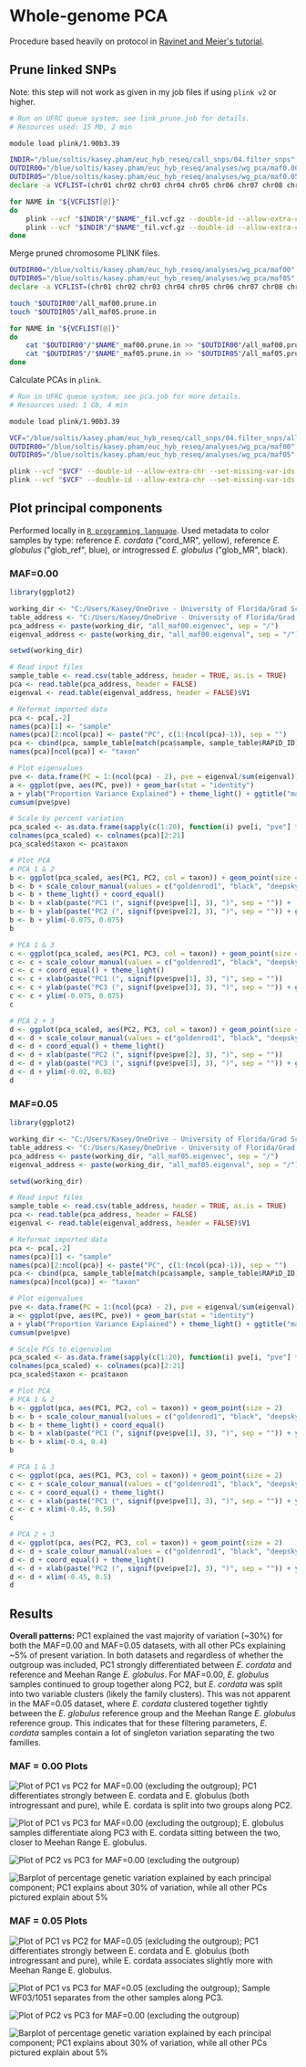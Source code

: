 # Whole-genome PCA
Procedure based heavily on protocol in [Ravinet and Meier's tutorial](https://speciationgenomics.github.io/pca/).

## Prune linked SNPs
Note: this step will not work as given in my job files if using `plink v2` or higher.

```bash
# Run on UFRC queue system; see link_prune.job for details.
# Resources used: 15 Mb, 2 min

module load plink/1.90b3.39 

INDIR="/blue/soltis/kasey.pham/euc_hyb_reseq/call_snps/04.filter_snps"
OUTDIR00="/blue/soltis/kasey.pham/euc_hyb_reseq/analyses/wg_pca/maf0.00"
OUTDIR05="/blue/soltis/kasey.pham/euc_hyb_reseq/analyses/wg_pca/maf0.05"
declare -a VCFLIST=(chr01 chr02 chr03 chr04 chr05 chr06 chr07 chr08 chr09 chr10 chr11 chrUn)

for NAME in "${VCFLIST[@]}"
do
    plink --vcf "$INDIR"/"$NAME"_fil.vcf.gz --double-id --allow-extra-chr --set-missing-var-ids @:# --indep-pairwise 50 10 0.2 --vcf-half-call m --out "$OUTDIR00"/"$NAME"_maf00
    plink --vcf "$INDIR"/"$NAME"_fil.vcf.gz --double-id --allow-extra-chr --set-missing-var-ids @:# --indep-pairwise 50 10 0.2 --vcf-half-call m --maf 0.05 --out "$OUTDIR05"/"$NAME"_maf05
done
```

Merge pruned chromosome PLINK files.

```bash
OUTDIR00="/blue/soltis/kasey.pham/euc_hyb_reseq/analyses/wg_pca/maf00"
OUTDIR05="/blue/soltis/kasey.pham/euc_hyb_reseq/analyses/wg_pca/maf05"
declare -a VCFLIST=(chr01 chr02 chr03 chr04 chr05 chr06 chr07 chr08 chr09 chr10 chr11 chrUn)

touch "$OUTDIR00"/all_maf00.prune.in
touch "$OUTDIR05"/all_maf05.prune.in

for NAME in "${VCFLIST[@]}"
do
    cat "$OUTDIR00"/"$NAME"_maf00.prune.in >> "$OUTDIR00"/all_maf00.prune.in
    cat "$OUTDIR05"/"$NAME"_maf05.prune.in >> "$OUTDIR05"/all_maf05.prune.in
done
```

Calculate PCAs in `plink`.

```bash
# Run in UFRC queue system; see pca.job for more details.
# Resources used: 1 Gb, 4 min

module load plink/1.90b3.39 

VCF="/blue/soltis/kasey.pham/euc_hyb_reseq/call_snps/04.filter_snps/all_fil.vcf.gz"
OUTDIR00="/blue/soltis/kasey.pham/euc_hyb_reseq/analyses/wg_pca/maf00"
OUTDIR05="/blue/soltis/kasey.pham/euc_hyb_reseq/analyses/wg_pca/maf05"

plink --vcf "$VCF" --double-id --allow-extra-chr --set-missing-var-ids @:# --extract "$OUTDIR00"/all_maf00.prune.in --vcf-half-call m --make-bed --pca --out "$OUTDIR00"/all_maf00
plink --vcf "$VCF" --double-id --allow-extra-chr --set-missing-var-ids @:# --extract "$OUTDIR05"/all_maf05.prune.in --vcf-half-call m --maf 0.05 --make-bed --pca --out "$OUTDIR05"/all_maf05
```

## Plot principal components
Performed locally in [`R programming language`](https://www.r-project.org/). Used metadata to color samples by type: reference _E. cordata_ ("cord_MR", yellow), reference _E. globulus_ ("glob_ref", blue), or introgressed _E. globulus_ ("glob_MR", black).

### MAF=0.00

```R
library(ggplot2)

working_dir <- "C:/Users/Kasey/OneDrive - University of Florida/Grad School Documents/Projects/eucalyptus-hybrid-resequencing/05.analyses/wg_pca/maf0.00"
table_address <- "C:/Users/Kasey/OneDrive - University of Florida/Grad School Documents/Projects/eucalyptus-hybrid-resequencing/00.metadata/03.seq_analysis/sample_spp_table.csv"
pca_address <- paste(working_dir, "all_maf00.eigenvec", sep = "/")
eigenval_address <- paste(working_dir, "all_maf00.eigenval", sep = "/")

setwd(working_dir)

# Read input files
sample_table <- read.csv(table_address, header = TRUE, as.is = TRUE)
pca <- read.table(pca_address, header = FALSE)
eigenval <- read.table(eigenval_address, header = FALSE)$V1

# Reformat imported data
pca <- pca[,-2]
names(pca)[1] <- "sample"
names(pca)[2:ncol(pca)] <- paste("PC", c(1:(ncol(pca)-1)), sep = "")
pca <- cbind(pca, sample_table[match(pca$sample, sample_table$RAPiD_ID), "Taxon"])
names(pca)[ncol(pca)] <- "taxon"

# Plot eigenvalues
pve <- data.frame(PC = 1:(ncol(pca) - 2), pve = eigenval/sum(eigenval))
a <- ggplot(pve, aes(PC, pve)) + geom_bar(stat = "identity")
a + ylab("Proportion Variance Explained") + theme_light() + ggtitle("maf=0.00, ingroup only")
cumsum(pve$pve)

# Scale by percent variation
pca_scaled <- as.data.frame(sapply(c(1:20), function(i) pve[i, "pve"] * pca[, paste("PC", i, sep = "")]))
colnames(pca_scaled) <- colnames(pca)[2:21]
pca_scaled$taxon <- pca$taxon

# Plot PCA
# PCA 1 & 2
b <- ggplot(pca_scaled, aes(PC1, PC2, col = taxon)) + geom_point(size = 2)
b <- b + scale_colour_manual(values = c("goldenrod1", "black", "deepskyblue4"))
b <- b + theme_light() + coord_equal()
b <- b + xlab(paste("PC1 (", signif(pve$pve[1], 3), ")", sep = "")) + 
b <- b + ylab(paste("PC2 (", signif(pve$pve[2], 3), ")", sep = "")) + ggtitle("maf=0.00, PC1 vs. PC2")
b <- b + ylim(-0.075, 0.075)
b

# PCA 1 & 3
c <- ggplot(pca_scaled, aes(PC1, PC3, col = taxon)) + geom_point(size = 2)
c <- c + scale_colour_manual(values = c("goldenrod1", "black", "deepskyblue4"))
c <- c + coord_equal() + theme_light()
c <- c + xlab(paste("PC1 (", signif(pve$pve[1], 3), ")", sep = ""))
c <- c + ylab(paste("PC3 (", signif(pve$pve[3], 3), ")", sep = "")) + ggtitle("maf=0.00, PC1 vs. PC3")
c <- c + ylim(-0.075, 0.075) 
c

# PCA 2 + 3
d <- ggplot(pca_scaled, aes(PC2, PC3, col = taxon)) + geom_point(size = 2)
d <- d + scale_colour_manual(values = c("goldenrod1", "black", "deepskyblue4"))
d <- d + coord_equal() + theme_light()
d <- d + xlab(paste("PC2 (", signif(pve$pve[2], 3), ")", sep = ""))
d <- d + ylab(paste("PC3 (", signif(pve$pve[3], 3), ")", sep = "")) + ggtitle("maf=0.00, PC2 vs. PC3")
d <- d + ylim(-0.02, 0.02)
d
```

### MAF=0.05

```R
library(ggplot2)

working_dir <- "C:/Users/Kasey/OneDrive - University of Florida/Grad School Documents/Projects/eucalyptus-hybrid-resequencing/05.analyses/wg_pca/maf0.05"
table_address <- "C:/Users/Kasey/OneDrive - University of Florida/Grad School Documents/Projects/eucalyptus-hybrid-resequencing/00.metadata/03.seq_analysis/sample_spp_table.csv"
pca_address <- paste(working_dir, "all_maf05.eigenvec", sep = "/")
eigenval_address <- paste(working_dir, "all_maf05.eigenval", sep = "/")

setwd(working_dir)

# Read input files
sample_table <- read.csv(table_address, header = TRUE, as.is = TRUE)
pca <- read.table(pca_address, header = FALSE)
eigenval <- read.table(eigenval_address, header = FALSE)$V1

# Reformat imported data
pca <- pca[,-2]
names(pca)[1] <- "sample"
names(pca)[2:ncol(pca)] <- paste("PC", c(1:(ncol(pca)-1)), sep = "")
pca <- cbind(pca, sample_table[match(pca$sample, sample_table$RAPiD_ID), "Taxon"])
names(pca)[ncol(pca)] <- "taxon"

# Plot eigenvalues
pve <- data.frame(PC = 1:(ncol(pca) - 2), pve = eigenval/sum(eigenval))
a <- ggplot(pve, aes(PC, pve)) + geom_bar(stat = "identity")
a + ylab("Proportion Variance Explained") + theme_light() + ggtitle("maf=0.05 Eigenvalues")
cumsum(pve$pve)

# Scale PCs to eigenvalue
pca_scaled <- as.data.frame(sapply(c(1:20), function(i) pve[i, "pve"] * pca[, paste("PC", i, sep = "")]))
colnames(pca_scaled) <- colnames(pca)[2:21]
pca_scaled$taxon <- pca$taxon

# Plot PCA
# PCA 1 & 2
b <- ggplot(pca, aes(PC1, PC2, col = taxon)) + geom_point(size = 2)
b <- b + scale_colour_manual(values = c("goldenrod1", "black", "deepskyblue4"))
b <- b + theme_light() + coord_equal()
b <- b + xlab(paste("PC1 (", signif(pve$pve[1], 3), ")", sep = "")) + ylab(paste("PC2 (", signif(pve$pve[2], 3), ")", sep = "")) + ggtitle("maf=0.05, PC1 vs. PC2")
b <- b + xlim(-0.4, 0.4)
b

# PCA 1 & 3
c <- ggplot(pca, aes(PC1, PC3, col = taxon)) + geom_point(size = 2)
c <- c + scale_colour_manual(values = c("goldenrod1", "black", "deepskyblue4"))
c <- c + coord_equal() + theme_light()
c <- c + xlab(paste("PC1 (", signif(pve$pve[1], 3), ")", sep = "")) + ylab(paste("PC3 (", signif(pve$pve[3], 3), ")", sep = "")) + ggtitle("maf=0.05, PC1 vs. PC3")
c <- c + xlim(-0.45, 0.50)
c

# PCA 2 + 3
d <- ggplot(pca, aes(PC2, PC3, col = taxon)) + geom_point(size = 2)
d <- d + scale_colour_manual(values = c("goldenrod1", "black", "deepskyblue4"))
d <- d + coord_equal() + theme_light()
d <- d + xlab(paste("PC2 (", signif(pve$pve[2], 3), ")", sep = "")) + ylab(paste("PC3 (", signif(pve$pve[3], 3), ")", sep = "")) + ggtitle("maf=0.05, PC2 vs. PC3")
d <- d + xlim(-0.45, 0.5)
d
```

## Results


**Overall patterns:** PC1 explained the vast majority of variation (~30%) for both the MAF=0.00 and MAF=0.05 datasets, with all other PCs explaining ~5% of present variation. In both datasets and regardless of whether the outgroup was included, PC1 strongly differentiated between _E. cordata_ and reference and Meehan Range _E. globulus_. For MAF=0.00, _E. globulus_ samples continued to group together along PC2, but _E. cordata_ was split into two variable clusters (likely the family clusters). This was not apparent in the MAF=0.05 dataset, where _E. cordata_ clustered together tightly between the _E. globulus_ reference group and the Meehan Range _E. globulus_ reference group. This indicates that for these filtering parameters, _E. cordata_ samples contain a lot of singleton variation separating the two families.

### MAF = 0.00 Plots

![Plot of PC1 vs PC2 for MAF=0.00 (excluding the outgroup); PC1 differentiates strongly between _E. cordata_ and _E. globulus_ (both introgressant and pure), while _E. cordata_ is split into two groups along PC2.](https://github.com/kaseykhanhpham/eucalyptus-hybrid-resequencing/blob/main/05.analyses/wg_pca/maf0.00/maf00_pc12.png "MAF=0.00 PC1 vs. PC2")

![Plot of PC1 vs PC3 for MAF=0.00 (excluding the outgroup); _E. globulus_ samples differentiate along PC3 with _E. cordata_ sitting between the two, closer to Meehan Range _E. globulus_.](https://github.com/kaseykhanhpham/eucalyptus-hybrid-resequencing/blob/main/05.analyses/wg_pca/maf0.00/maf00_pc13.png "MAF=0.00 PC1 vs. PC3")

![Plot of PC2 vs PC3 for MAF=0.00 (excluding the outgroup)](https://github.com/kaseykhanhpham/eucalyptus-hybrid-resequencing/blob/main/05.analyses/wg_pca/maf0.00/maf00_pc23.png "MAF=0.00 PC2 vs. PC3")

![Barplot of percentage genetic variation explained by each principal component; PC1 explains about 30% of variation, while all other PCs pictured explain about 5%](https://github.com/kaseykhanhpham/eucalyptus-hybrid-resequencing/blob/main/05.analyses/wg_pca/maf0.00/maf00_var_expl.png "MAF=0.00 Percent Variance Explained by each PC")

### MAF = 0.05 Plots

![Plot of PC1 vs PC2 for MAF=0.05 (exlcluding the outgroup); PC1 differentiates strongly between _E. cordata_ and _E. globulus_ (both introgressant and pure), while _E. cordata_ associates slightly more with Meehan Range _E. globulus_.](https://github.com/kaseykhanhpham/eucalyptus-hybrid-resequencing/blob/main/05.analyses/wg_pca/maf0.05/maf05_pc12.png "MAF=0.05 PC1 vs. PC2")

![Plot of PC1 vs PC3 for MAF=0.05 (excluding the outgroup); Sample WF03/1051 separates from the other samples along PC3.](https://github.com/kaseykhanhpham/eucalyptus-hybrid-resequencing/blob/main/05.analyses/wg_pca/maf0.05/maf05_pc13.png "MAF=0.05 PC1 vs. PC3")

![Plot of PC2 vs PC3 for MAF=0.00 (excluding the outgroup)](https://github.com/kaseykhanhpham/eucalyptus-hybrid-resequencing/blob/main/05.analyses/wg_pca/maf0.05/maf05_pc23.png "MAF=0.05 PC2 vs. PC3")

![Barplot of percentage genetic variation explained by each principal component; PC1 explains about 30% of variation, while all other PCs pictured explain about 5%](https://github.com/kaseykhanhpham/eucalyptus-hybrid-resequencing/blob/main/05.analyses/wg_pca/maf0.05/maf05_var_expl.png "MAF=0.05 Percent Variance Explained by each PC")
